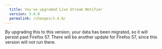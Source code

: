 ```yaml
---
  title: You've upgraded Live Stream Notifier
  version: 3.4.0
  permalink: /changes/3.4.0/
---
```

By upgrading this to this version, your data has been migrated, so it will persist past Firefox 57. There will be another update for Firefox 57, since this version will not run there.
